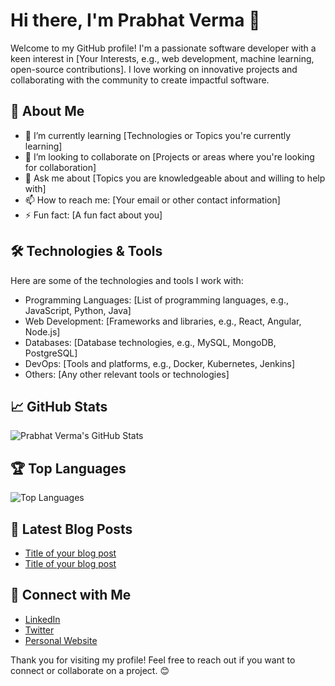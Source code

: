 # Hi there, I'm Prabhat Verma 👋

Welcome to my GitHub profile! I'm a passionate software developer with a keen interest in [Your Interests, e.g., web development, machine learning, open-source contributions]. I love working on innovative projects and collaborating with the community to create impactful software.

## 🚀 About Me

- 🌱 I’m currently learning [Technologies or Topics you're currently learning]
- 👯 I’m looking to collaborate on [Projects or areas where you're looking for collaboration]
- 💬 Ask me about [Topics you are knowledgeable about and willing to help with]
- 📫 How to reach me: [Your email or other contact information]
- ⚡ Fun fact: [A fun fact about you]

## 🛠️ Technologies & Tools

Here are some of the technologies and tools I work with:

- Programming Languages: [List of programming languages, e.g., JavaScript, Python, Java]
- Web Development: [Frameworks and libraries, e.g., React, Angular, Node.js]
- Databases: [Database technologies, e.g., MySQL, MongoDB, PostgreSQL]
- DevOps: [Tools and platforms, e.g., Docker, Kubernetes, Jenkins]
- Others: [Any other relevant tools or technologies]

## 📈 GitHub Stats

![Prabhat Verma's GitHub Stats](https://github-readme-stats.vercel.app/api?username=PrabhatVerma007&show_icons=true&theme=radical)

## 🏆 Top Languages

![Top Languages](https://github-readme-stats.vercel.app/api/top-langs/?username=PrabhatVerma007&layout=compact&theme=radical)

## 📝 Latest Blog Posts

<!-- BLOG-POST-LIST:START -->
- [Title of your blog post](URL)
- [Title of your blog post](URL)
<!-- BLOG-POST-LIST:END -->

## 🔗 Connect with Me

- [LinkedIn](https://linkedin.com/in/your-profile)
- [Twitter](https://twitter.com/your-profile)
- [Personal Website](https://yourwebsite.com)

Thank you for visiting my profile! Feel free to reach out if you want to connect or collaborate on a project. 😊
